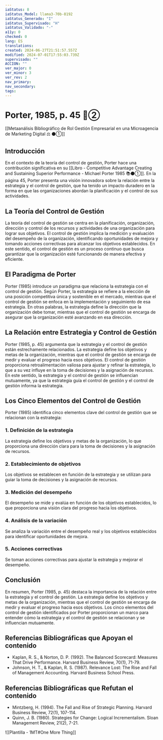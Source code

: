 ```yaml
---
iaStatus: 8
iaStatus_Model: llama3-70b-8192
iaStatus_Generado: "I"
iaStatus_Supervisado: "H"
iaStatus_Validado: "-"
a11y: 0
checked: 0
lang: ES
translations: 
created: 2024-06-27T21:51:57.557Z
modified: 2024-07-01T17:55:03.739Z
supervisado: ""
ACCION: ""
ver_major: 0
ver_minor: 3
ver_rev: 2
nav_primary: 
nav_secondary: 
tags:
---
```

# Porter, 1985, p. 45 🔴②

[[Metaanálisis Bibliográfico de Rol Gestión Empresarial en una Microagencia de Marketing Digital ⚖️ ⚫①]]

## Introducción

En el contexto de la teoría del control de gestión, Porter hace una contribución significativa en su [[Libro - Competitive Advantage Creating and Sustaining Superior Performance - Michael Porter 1985 📚⚫①]]. En la página 45, Porter presenta una visión innovadora sobre la relación entre la estrategia y el control de gestión, que ha tenido un impacto duradero en la forma en que las organizaciones abordan la planificación y el control de sus actividades.

## La Teoría del Control de Gestión

La teoría del control de gestión se centra en la planificación, organización, dirección y control de los recursos y actividades de una organización para lograr sus objetivos. El control de gestión implica la medición y evaluación del desempeño de la organización, identificando oportunidades de mejora y tomando acciones correctivas para alcanzar los objetivos establecidos. En este sentido, el control de gestión es un proceso continuo que busca garantizar que la organización esté funcionando de manera efectiva y eficiente.

## El Paradigma de Porter

Porter (1985) introduce un paradigma que relaciona la estrategia con el control de gestión. Según Porter, la estrategia se refiere a la elección de una posición competitiva única y sostenible en el mercado, mientras que el control de gestión se enfoca en la implementación y seguimiento de esa estrategia. En otras palabras, la estrategia define la dirección que la organización debe tomar, mientras que el control de gestión se encarga de asegurar que la organización esté avanzando en esa dirección.

## La Relación entre Estrategia y Control de Gestión

Porter (1985, p. 45) argumenta que la estrategia y el control de gestión están estrechamente relacionados. La estrategia define los objetivos y metas de la organización, mientras que el control de gestión se encarga de medir y evaluar el progreso hacia esos objetivos. El control de gestión proporciona retroalimentación valiosa para ajustar y refinar la estrategia, lo que a su vez influye en la toma de decisiones y la asignación de recursos. En este sentido, la estrategia y el control de gestión se influencian mutuamente, ya que la estrategia guía el control de gestión y el control de gestión informa la estrategia.

## Los Cinco Elementos del Control de Gestión

Porter (1985) identifica cinco elementos clave del control de gestión que se relacionan con la estrategia:

### 1. Definición de la estrategia

La estrategia define los objetivos y metas de la organización, lo que proporciona una dirección clara para la toma de decisiones y la asignación de recursos.

### 2. Establecimiento de objetivos

Los objetivos se establecen en función de la estrategia y se utilizan para guiar la toma de decisiones y la asignación de recursos.

### 3. Medición del desempeño

El desempeño se mide y evalúa en función de los objetivos establecidos, lo que proporciona una visión clara del progreso hacia los objetivos.

### 4. Análisis de la variación

Se analiza la variación entre el desempeño real y los objetivos establecidos para identificar oportunidades de mejora.

### 5. Acciones correctivas

Se toman acciones correctivas para ajustar la estrategia y mejorar el desempeño.

## Conclusión

En resumen, Porter (1985, p. 45) destaca la importancia de la relación entre la estrategia y el control de gestión. La estrategia define los objetivos y metas de la organización, mientras que el control de gestión se encarga de medir y evaluar el progreso hacia esos objetivos. Los cinco elementos del control de gestión identificados por Porter proporcionan un marco para entender cómo la estrategia y el control de gestión se relacionan y se influencian mutuamente.

## Referencias Bibliográficas que Apoyan el contenido

* Kaplan, R. S., & Norton, D. P. (1992). The Balanced Scorecard: Measures That Drive Performance. Harvard Business Review, 70(1), 71-79.
* Johnson, H. T., & Kaplan, R. S. (1987). Relevance Lost: The Rise and Fall of Management Accounting. Harvard Business School Press.

## Referencias Bibliográficas que Refutan el contenido

* Mintzberg, H. (1994). The Fall and Rise of Strategic Planning. Harvard Business Review, 72(1), 107-114.
* Quinn, J. B. (1980). Strategies for Change: Logical Incrementalism. Sloan Management Review, 21(2), 7-21.

![[Plantilla - 1MT#One More Thing]]